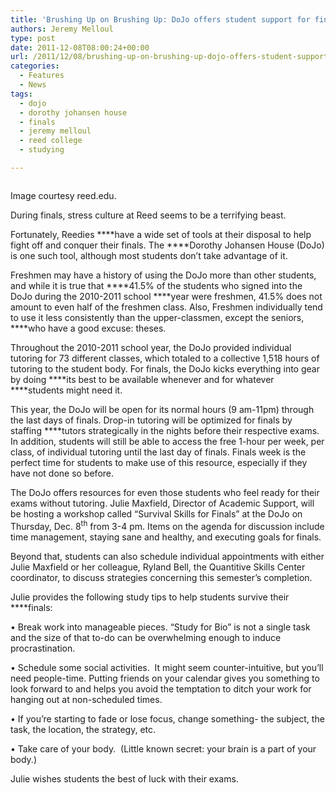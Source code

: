 ```yaml
---
title: 'Brushing Up on Brushing Up: DoJo offers student support for finals'
authors: Jeremy Melloul
type: post
date: 2011-12-08T08:00:24+00:00
url: /2011/12/08/brushing-up-on-brushing-up-dojo-offers-student-support-for-finals/
categories:
  - Features
  - News
tags:
  - dojo
  - dorothy johansen house
  - finals
  - jeremy melloul
  - reed college
  - studying

---
```

<div id="attachment_1111" style="width: 210px" class="wp-caption alignright">
  <a href="https://i2.wp.com/www.reedquest.org/wp-content/uploads/2011/12/dojo-exterior.jpeg"><img class="size-full wp-image-1111" title="dojo-exterior" src="https://i2.wp.com/www.reedquest.org/wp-content/uploads/2011/12/dojo-exterior.jpeg?resize=200%2C194" alt="" data-recalc-dims="1" /></a>
  
  <p class="wp-caption-text">
    Image courtesy reed.edu.
  </p>
</div>

During finals, stress culture at Reed seems to be a terrifying beast.

Fortunately, Reedies ****have a wide set of tools at their disposal to help fight off and conquer their finals. The ****Dorothy Johansen House (DoJo) is one such tool, although most students don&#8217;t take advantage of it.

Freshmen may have a history of using the DoJo more than other students, and while it is true that ****41.5% of the students who signed into the DoJo during the 2010-2011 school ****year were freshmen, 41.5% does not amount to even half of the freshmen class. Also, Freshmen individually tend to use it less consistently than the upper-classmen, except the seniors, ****who have a good excuse: theses.

Throughout the 2010-2011 school year, the DoJo provided individual tutoring for 73 different classes, which totaled to a collective 1,518 hours of tutoring to the student body. For finals, the DoJo kicks everything into gear by doing ****its best to be available whenever and for whatever ****students might need it.

This year, the DoJo will be open for its normal hours (9 am-11pm) through the last days of finals. Drop-in tutoring will be optimized for finals by staffing ****tutors strategically in the nights before their respective exams. In addition, students will still be able to access the free 1-hour per week, per class, of individual tutoring until the last day of finals. Finals week is the perfect time for students to make use of this resource, especially if they have not done so before.

The DoJo offers resources for even those students who feel ready for their exams without tutoring. Julie Maxfield, Director of Academic Support, will be hosting a workshop called &#8220;Survival Skills for Finals&#8221; at the DoJo on Thursday, Dec. 8<sup>th</sup> from 3-4 pm. Items on the agenda for discussion include time management, staying sane and healthy, and executing goals for finals.

Beyond that, students can also schedule individual appointments with either Julie Maxfield or her colleague, Ryland Bell, the Quantitive Skills Center coordinator, to discuss strategies concerning this semester&#8217;s completion.

Julie provides the following study tips to help students survive their ****finals:

• Break work into manageable pieces. &#8220;Study for Bio&#8221; is not a single task and the size of that to-do can be overwhelming enough to induce procrastination.

• Schedule some social activities.  It might seem counter-intuitive, but you&#8217;ll need people-time. Putting friends on your calendar gives you something to look forward to and helps you avoid the temptation to ditch your work for hanging out at non-scheduled times.

• If you&#8217;re starting to fade or lose focus, change something- the subject, the task, the location, the strategy, etc.

• Take care of your body.  (Little known secret: your brain is a part of your body.)

Julie wishes students the best of luck with their exams.